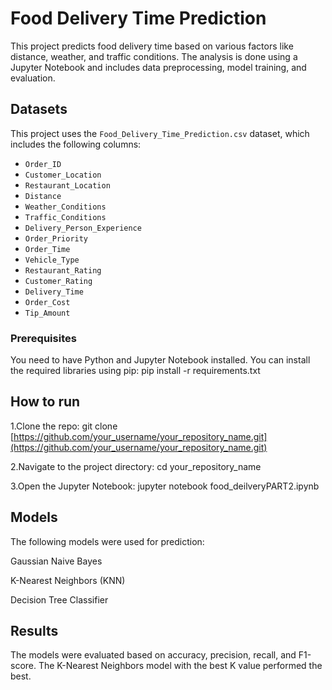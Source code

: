 # Food Delivery Time Prediction

This project predicts food delivery time based on various factors like distance, weather, and traffic conditions. The analysis is done using a Jupyter Notebook and includes data preprocessing, model training, and evaluation.

## Datasets

This project uses the `Food_Delivery_Time_Prediction.csv` dataset, which includes the following columns:

* `Order_ID`
* `Customer_Location`
* `Restaurant_Location`
* `Distance`
* `Weather_Conditions`
* `Traffic_Conditions`
* `Delivery_Person_Experience`
* `Order_Priority`
* `Order_Time`
* `Vehicle_Type`
* `Restaurant_Rating`
* `Customer_Rating`
* `Delivery_Time`
* `Order_Cost`
* `Tip_Amount`

### Prerequisites

You need to have Python and Jupyter Notebook installed. You can install the required libraries using pip:
pip install -r requirements.txt

## How to run
1.Clone the repo:
git clone [https://github.com/your_username/your_repository_name.git](https://github.com/your_username/your_repository_name.git)

2.Navigate to the project directory:
cd your_repository_name

3.Open the Jupyter Notebook:
jupyter notebook food_deilveryPART2.ipynb

## Models
The following models were used for prediction:

Gaussian Naive Bayes

K-Nearest Neighbors (KNN)

Decision Tree Classifier

## Results
The models were evaluated based on accuracy, precision, recall, and F1-score. The K-Nearest Neighbors model with the best K value performed the best.
